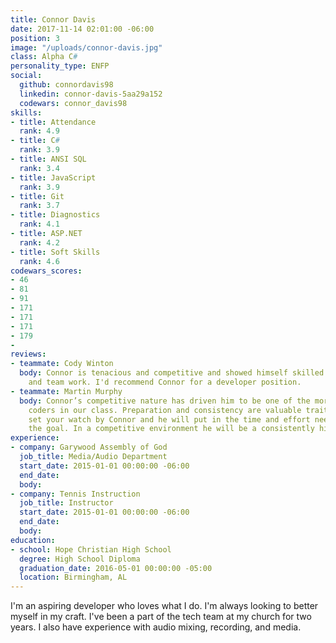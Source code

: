 ```yaml
---
title: Connor Davis
date: 2017-11-14 02:01:00 -06:00
position: 3
image: "/uploads/connor-davis.jpg"
class: Alpha C#
personality_type: ENFP
social:
  github: connordavis98
  linkedin: connor-davis-5aa29a152
  codewars: connor_davis98
skills:
- title: Attendance
  rank: 4.9
- title: C#
  rank: 3.9
- title: ANSI SQL
  rank: 3.4
- title: JavaScript
  rank: 3.9
- title: Git
  rank: 3.7
- title: Diagnostics
  rank: 4.1
- title: ASP.NET
  rank: 4.2
- title: Soft Skills
  rank: 4.6
codewars_scores:
- 46
- 81
- 91
- 171
- 171
- 171
- 179
- 
reviews:
- teammate: Cody Winton
  body: Connor is tenacious and competitive and showed himself skilled in both individual
    and team work. I'd recommend Connor for a developer position.
- teammate: Martin Murphy
  body: Connor’s competitive nature has driven him to be one of the more accomplished
    coders in our class. Preparation and consistency are valuable traits. You could
    set your watch by Connor and he will put in the time and effort needed to achieve
    the goal. In a competitive environment he will be a consistently high performer.
experience:
- company: Garywood Assembly of God
  job_title: Media/Audio Department
  start_date: 2015-01-01 00:00:00 -06:00
  end_date: 
  body: 
- company: Tennis Instruction
  job_title: Instructor
  start_date: 2015-01-01 00:00:00 -06:00
  end_date: 
  body: 
education:
- school: Hope Christian High School
  degree: High School Diploma
  graduation_date: 2016-05-01 00:00:00 -05:00
  location: Birmingham, AL
---
```


I'm an aspiring developer who loves what I do. I'm always looking to better myself in my craft. I've been a part of the tech team at my church for two years. I also have experience with audio mixing, recording, and media.